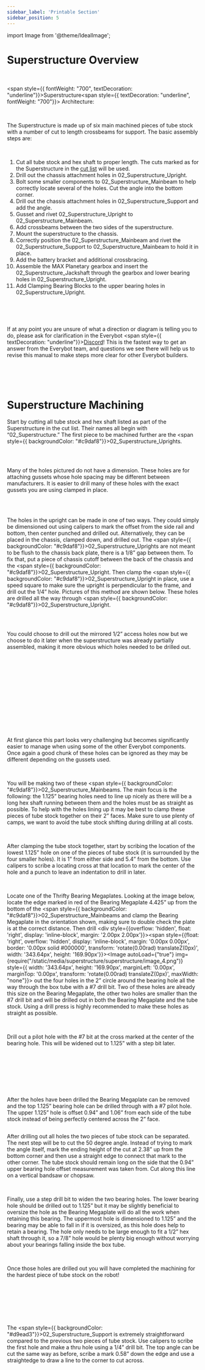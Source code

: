 ```yaml
---
sidebar_label: 'Printable Section'
sidebar_position: 5
---
```


import Image from '@theme/IdealImage';

# Superstructure Overview

<p><br /> </p>

<span style={{ fontWeight: "700", textDecoration: "underline"}}>Superstructure</span><span style={{ textDecoration: "underline", fontWeight: "700"}}>&nbsp;Architecture:</span>

<p><br /> </p>

The Superstructure is made up of six main machined pieces of tube stock with a number of cut to length crossbeams for support. The basic assembly steps are:

<p><br /> </p>

<ol><li>Cut all tube stock and hex shaft to proper length. The cuts marked as for the Superstructure in the <span style={{ textDecoration: "underline"}}><a class="c21" href="https://www.google.com/url?q=https://docs.google.com/spreadsheets/d/13_pTHQV9YwcAtf3_clEg5P17Wjkwd5Gorz2NcEoRKRs/edit?usp%3Dsharing&amp;sa=D&amp;source=editors&amp;ust=1690489001417738&amp;usg=AOvVaw1VsCSUHvPzhI-QYucO_7WD">cut list</a></span>&nbsp;will be used.</li><li>Drill out the chassis attachment holes in <span style={{ backgroundColor: "#c9daf8"}}>02_Superstructure_Upright</span>.</li><li>Bolt some smaller components to <span style={{ backgroundColor: "#c9daf8"}}>02_Superstructure_Mainbeam</span>&nbsp;to help correctly locate several of the holes. Cut the angle into the bottom corner.</li><li>Drill out the chassis attachment holes in <span style={{ backgroundColor: "#d9ead3"}}>02_Superstructure_Support</span>&nbsp;and add the angle.</li><li>Gusset and rivet <span style={{ backgroundColor: "#c9daf8"}}>02_Superstructure_Upright</span>&nbsp;to <span style={{ backgroundColor: "#c9daf8"}}>02_Superstructure_Mainbeam</span>.</li><li>Add crossbeams between the two sides of the superstructure.</li><li>Mount the superstructure to the chassis.</li><li>Correctly position the <span style={{ backgroundColor: "#c9daf8"}}>02_Superstructure_Mainbeam</span>&nbsp;and rivet the <span style={{ backgroundColor: "#d9ead3"}}>02_Superstructure_Support</span>&nbsp;to <span style={{ backgroundColor: "#c9daf8"}}>02_Superstructure_Mainbeam</span>&nbsp;to hold it in place.</li><li>Add the battery bracket and additional crossbracing.</li><li>Assemble the MAX Planetary gearbox and insert the <span style={{ backgroundColor: "#ea9999"}}>02_Superstructure_Jackshaft</span>&nbsp;through the gearbox and lower bearing holes in <span style={{ backgroundColor: "#c9daf8"}}>02_Superstructure_Upright</span>.</li><li>Add Clamping Bearing Blocks to the upper bearing holes in <span style={{ backgroundColor: "#c9daf8"}}>02_Superstructure_Upright</span>.</li></ol>

<p><br /> <br /> <br /> </p>

If at any point you are unsure of what a direction or diagram is telling you to do, please ask for clarification in the Everybot <span style={{ textDecoration: "underline"}}><a class="c21" href="https://www.google.com/url?q=https://discord.gg/XuWfwRJcfA&amp;sa=D&amp;source=editors&amp;ust=1690489001419305&amp;usg=AOvVaw0TGqFOAdanrGYHY1SYcv7Y">Discord</a></span>! This is the fastest way to get an answer from the Everybot team, and questions we see there will help us to revise this manual to make steps more clear for other Everybot builders.

<p><br /> <br /> <br /> </p>

<div style={{pageBreakAfter: 'always'}}></div>

<h1 style={{textAlign: 'center'}}>Superstructure Machining</h1>

Start by cutting all tube stock and hex shaft listed as part of the Superstructure in the cut list. Their names all begin with &ldquo;02_Superstructure.&rdquo; The first piece to be machined further are the&nbsp;<span style={{ backgroundColor: "#c9daf8"}}>02_Superstructure_Upright</span>s.

<p><br /> </p>

<div style={{overflow: 'hidden', float: 'left', display: 'inline-block', margin: '2.00px 2.00px'}}><span style={{float: 'left', overflow: 'hidden', display: 'inline-block', margin: '0.00px 0.00px', border: '0.00px solid #000000', transform: 'rotate(0.00rad) translateZ(0px)',  width: '270.20px', height: '363.10px'}}><Image autoLoad={"true"} img={require("/static/media/superstructure/superstructure/image_0.png")} style={{ width: '270.20px', height: '363.10px', marginLeft: '0.00px', marginTop: '0.00px', transform: 'rotate(0.00rad) translateZ(0px)', maxWidth: "none"}}></Image></span></div>

Many of the holes pictured do not have a dimension. These holes are for attaching gussets whose hole spacing may be different between manufacturers. It is easier to drill many of these holes with the exact gussets you are using clamped in place.

<p><br /> <br /> </p>

The holes in the upright can be made in one of two ways. They could simply be dimensioned out using calipers to mark the offset from the side rail and bottom, then center punched and drilled out. Alternatively, they can be placed in the chassis, clamped down, and drilled out. The <span style={{ backgroundColor: "#c9daf8"}}>02_Superstructure_Upright</span>s are not meant to be flush to the chassis back plate, there is a 1/8&rdquo; gap between them. To fix that, put a piece of chassis cutoff between the back of the chassis and the <span style={{ backgroundColor: "#c9daf8"}}>02_Superstructure_Upright</span>. Then clamp the <span style={{ backgroundColor: "#c9daf8"}}>02_Superstructure_Upright</span>&nbsp;in place, use a speed square to make sure the upright is perpendicular to the frame, and drill out the 1/4&rdquo; hole. Pictures of this method are shown below. These holes are drilled all the way through <span style={{ backgroundColor: "#c9daf8"}}>02_Superstructure_Upright</span>.

<p><br />  </p>

<div style={{overflow: 'hidden', float: 'left', display: 'inline-block', margin: '2.00px 2.00px'}}><span style={{float: 'left', overflow: 'hidden', display: 'inline-block', margin: '0.00px 0.00px', border: '0.00px solid #000000', transform: 'rotate(0.00rad) translateZ(0px)',  width: '161.00px', height: '197.60px'}}><Image autoLoad={"true"} img={require("/static/media/superstructure/superstructure/image_1.jpg")} style={{ width: '161.00px', height: '214.00px', marginLeft: '0.00px', marginTop: '0.00px', transform: 'rotate(0.00rad) translateZ(0px)', maxWidth: "none"}}></Image></span></div>



<div style={{overflow: 'hidden', float: 'left', display: 'inline-block', margin: '2.00px 2.00px'}}><span style={{float: 'left', overflow: 'hidden', display: 'inline-block', margin: '0.00px 0.00px', border: '0.00px solid #000000', transform: 'rotate(0.00rad) translateZ(0px)',  width: '162.00px', height: '197.60px'}}><Image autoLoad={"true"} img={require("/static/media/superstructure/superstructure/image_2.jpg")} style={{ width: '180.00px', height: '237.08px', marginLeft: '-18.00px', marginTop: '-15.08px', transform: 'rotate(0.00rad) translateZ(0px)', maxWidth: "none"}}></Image></span></div>

You could choose to drill out the mirrored 1/2&rdquo; access holes now but we choose to do it later when the superstructure was already partially assembled, making it more obvious which holes needed to be drilled out.

<p><br /> <br /> <br /> <br /> </p>

<p><br /> <br /> <br /> <br /> <br /> <br /> </p>

<div style={{pageBreakAfter: 'always'}}></div>

<div style={{overflow: 'hidden', float: 'left', display: 'inline-block', margin: '12.00px 2.00px'}}><span style={{float: 'left', overflow: 'hidden', display: 'inline-block', margin: '0.00px 0.00px', border: '0.00px solid #000000', transform: 'rotate(0.00rad) translateZ(0px)',  width: '381.39px', height: '474.10px'}}><Image autoLoad={"true"} img={require("/static/media/superstructure/superstructure/image_3.png")} style={{ width: '381.39px', height: '474.10px', marginLeft: '0.00px', marginTop: '0.00px', transform: 'rotate(0.00rad) translateZ(0px)', maxWidth: "none"}}></Image></span></div>

At first glance this part looks very challenging but becomes significantly easier to manage when using some of the other Everybot components. Once again a good chunk of these holes can be ignored as they may be different depending on the gussets used.

<p><br /> </p>

You will be making two of these <span style={{ backgroundColor: "#c9daf8"}}>02_Superstructure_Mainbeam</span>s. The main focus is the following: the 1.125&rdquo; bearing holes need to line up nicely as there will be a long hex shaft running between them and the holes must be as straight as possible. To help with the holes lining up it may be best to clamp these pieces of tube stock together on their 2&rdquo; faces. Make sure to use plenty of camps, we want to avoid the tube stock shifting during drilling at all costs.

<p><br /> </p>

After clamping the tube stock together, start by scribing the location of the lowest 1.125&rdquo; hole on one of the pieces of tube stock (it is surrounded by the four smaller holes). It is 1&rdquo; from either side and 5.4&rdquo; from the bottom. Use calipers to scribe a locating cross at that location to mark the center of the hole and a punch to leave an indentation to drill in later.

<p><br /> </p>

Locate one of the Thrifty Bearing Megaplates. Looking at the image below, locate the edge marked in red of the Bearing Megaplate 4.425&rdquo; up from the bottom of the <span style={{ backgroundColor: "#c9daf8"}}>02_Superstructure_Mainbeam</span>s and&nbsp;clamp the Bearing Megaplate in the orientation shown, making sure to double check the plate is at the correct distance. Then drill <div style={{overflow: 'hidden', float: 'right', display: 'inline-block', margin: '2.00px 2.00px'}}><span style={{float: 'right', overflow: 'hidden', display: 'inline-block', margin: '0.00px 0.00px', border: '0.00px solid #000000', transform: 'rotate(0.00rad) translateZ(0px)',  width: '343.64px', height: '169.90px'}}><Image autoLoad={"true"} img={require("/static/media/superstructure/superstructure/image_4.png")} style={{ width: '343.64px', height: '169.90px', marginLeft: '0.00px', marginTop: '0.00px', transform: 'rotate(0.00rad) translateZ(0px)', maxWidth: "none"}}></Image></span></div> out the four holes in the 2&rdquo; circle around the bearing hole all the way through the box tube with a #7 drill bit. Two of these holes are already this size on the Bearing Megaplate, the other two holes are smaller than the #7 drill bit and will be drilled out in both the Bearing Megaplate and the tube stock. Using a drill press is highly recommended to make these holes as straight as possible.

<p><br /> </p>

Drill out a pilot hole with the #7 bit at the cross marked at the center of the bearing hole. This will be widened out to 1.125&rdquo; with a step bit later.

<p><br /> <br /> <br /> <br /> <br /> <br /> </p>

<div style={{pageBreakAfter: 'always'}}></div>

After the holes have been drilled the Bearing Megaplate can be removed and the top 1.125&rdquo; bearing hole can be drilled through with a #7 pilot hole. The upper 1.125&rdquo; hole is offset 0.94&rdquo; and 1.06&rdquo; from each side of the tube stock instead of being perfectly centered across the 2&rdquo; face.

<div style={{overflow: 'hidden', float: 'right', display: 'inline-block', margin: '2.00px 2.00px'}}><span style={{float: 'right', overflow: 'hidden', display: 'inline-block', margin: '0.00px 0.00px', border: '0.00px solid #000000', transform: 'rotate(0.00rad) translateZ(0px)',  width: '203.50px', height: '312.79px'}}><Image autoLoad={"true"} img={require("/static/media/superstructure/superstructure/image_5.png")} style={{ width: '203.50px', height: '312.79px', marginLeft: '0.00px', marginTop: '0.00px', transform: 'rotate(0.00rad) translateZ(0px)', maxWidth: "none"}}></Image></span></div>

After drilling out all holes the two pieces of tube stock can be separated. The next step will be to cut the 50 degree angle. Instead of trying to mark the angle itself, mark the ending height of the cut at 2.38&rdquo; up from the bottom corner and then use a straight edge to connect that mark to the other corner. The tube stock should remain long on the side that the 0.94&rdquo; upper bearing hole offset measurement was taken from. Cut along this line on a vertical bandsaw or chopsaw.

<p><br /> </p>

Finally, use a step drill bit to widen the two bearing holes. The lower bearing hole should be drilled out to 1.125&rdquo; but it may be slightly beneficial to oversize the hole as the Bearing Megaplate will do all the work when retaining this bearing. The uppermost hole is dimensioned to 1.125&rdquo; and the bearing may be able to fall in if it is oversized, as this hole does help to retain a bearing. The hole only needs to be large enough to fit a 1/2&rdquo; hex shaft through it, so a 7/8&rdquo; hole would be plenty big enough without worrying about your bearings falling inside the box tube.

<p><br /> </p>

Once those holes are drilled out you will have completed the machining for the hardest piece of tube stock on the robot!

<p><br /> </p>
<p><br /> </p>
<p><br /> </p>

<div style={{pageBreakAfter: 'always'}}></div>

<div style={{overflow: 'hidden', float: 'left', display: 'inline-block', margin: '2.00px 2.00px'}}><span style={{float: 'left', overflow: 'hidden', display: 'inline-block', margin: '0.00px 0.00px', border: '0.00px solid #000000', transform: 'rotate(0.00rad) translateZ(0px)',  width: '323.00px', height: '775.00px'}}><Image autoLoad={"true"} img={require("/static/media/superstructure/superstructure/image_6.png")} style={{ width: '323.00px', height: '775.00px', marginLeft: '0.00px', marginTop: '0.00px', transform: 'rotate(0.00rad) translateZ(0px)', maxWidth: "none"}}></Image></span></div>

The <span style={{ backgroundColor: "#d9ead3"}}>02_Superstructure_Support</span>&nbsp;is extremely straightforward compared to the previous two pieces of tube stock. Use calipers to scribe the first hole and make a thru hole using a 1/4&rdquo; drill bit. The top angle can be cut the same way as before, scribe a mark 0.58&rdquo; down the edge and use a straightedge to draw a line to the corner to cut across.


<p><br /> <br /> <br /> <br /> <br /> <br /> </p>
<p><br /> <br /> <br /> <br /> <br /> <br /> </p>
<p><br /> <br /> <br /> <br /> <br /> <br /> </p>
<p><br /> <br /> <br /> <br /> <br /> <br /> </p>
<p><br /> <br /> <br /> <br /> <br /> <br /> </p>
<p><br /> <br /> <br /> <br /> <br /> <br /> </p>


<div style={{pageBreakAfter: 'always'}}></div>

<h1 style={{textAlign: 'center'}}>Superstructure Assembly</h1>

<span style={{ fontWeight: "700"}}>Tools required:</span>

<ul><li>5/32&rdquo; allen wrench</li><li>1/8&rdquo; allen wrench</li><li>Electric drill</li><li>#7 (or close equivalent like 13/64) drill bit</li><li>Rivet gun</li></ul>

<p><br /> </p>

<span style={{ fontWeight: "700"}}>Approximate Parts required:</span>

<ul><li>Qty(2) x <span style={{ backgroundColor: "#c9daf8"}}>02_Superstructure_Upright</span></li><li>Qty(2) x <span style={{ backgroundColor: "#c9daf8"}}>02_Superstructure_Main_Beam</span></li><li>Qty(2) x <span style={{ backgroundColor: "#d9ead3"}}>02_Superstructure_Support</span></li><li>Qty(1) x <span style={{ backgroundColor: "#d9ead3"}}>02_Superstructure_Top_Crossbeam</span></li><li>Qty(1) x <span style={{ backgroundColor: "#d9ead3"}}>02_Superstructure_Mid_Crossbeam</span></li><li>Qty(1) x <span style={{ backgroundColor: "#ea9999"}}>02_Superstructure_Jackshaft</span></li><li>Qty(4) x 150 Degree Gussets</li><li>Qty(4) x 120 Degree Gussets</li><li>Qty(6) x 90 Degree Gussets</li><li>Qty(2) x T Gussets</li><li>Qty(6) x 1/4-20 1/2&rdquo; bolts</li><li>Qty(6) x 1/4-20 locknuts</li><li>Qty(2) x Bearing Plates</li><li>Qty(2) x Bearing Blocks</li><li>Qty(6) x &frac12; Hex Bearings</li><li>Qty(2) x 24T Hex Sprockets</li><li>10-32 1-1/2&rdquo; bolts</li><li>10-32 &#8540;&rdquo; bolts</li><li>10-32 nylock nuts</li><li>#10 washers</li><li>3/16 rivets</li><li>Chassis Cutoff</li></ul>

<div style={{pageBreakAfter: 'always'}}></div>

<p><br /> </p>

<div style={{overflow: 'hidden', float: 'right', display: 'inline-block', margin: '2.00px 2.00px'}}><span style={{float: 'right', overflow: 'hidden', display: 'inline-block', margin: '0.00px 0.00px', border: '0.00px solid #000000', transform: 'rotate(0.00rad) translateZ(0px)',  width: '75.50px', height: '124.17px'}}><Image autoLoad={"true"} img={require("/static/media/superstructure/superstructure/image_7.png")} style={{ width: '75.50px', height: '124.17px', marginLeft: '0.00px', marginTop: '0.00px', transform: 'rotate(0.00rad) translateZ(0px)', maxWidth: "none"}}></Image></span></div><div style={{overflow: 'hidden', float: 'right', display: 'inline-block', margin: '2.00px 2.00px'}}><span style={{float: 'right', overflow: 'hidden', display: 'inline-block', margin: '0.00px 0.00px', border: '0.00px solid #000000', transform: 'rotate(0.00rad) translateZ(0px)',  width: '117.50px', height: '115.88px'}}><Image autoLoad={"true"} img={require("/static/media/superstructure/superstructure/image_8.png")} style={{ width: '117.50px', height: '115.88px', marginLeft: '0.00px', marginTop: '0.00px', transform: 'rotate(0.00rad) translateZ(0px)', maxWidth: "none"}}></Image></span></div>



To make assembly easier for you than it was for us, take one of the Side Plates from the REV 90 Degree Gearbox and two of the Thrifty Bearing Megaplates. Take four 10-32 1-1/2&rdquo; bolts and two 10-32 locknuts. Line a Bearing Megaplate up with the lower bearing hole of one of your <span style={{ backgroundColor: "#c9daf8"}}>02_Superstructure_Main_Beam</span>s and put two of the bolts through the larger holes in the Bearing Megaplate, through the box tube, and into the REV 90 degree gearbox in the orientation shown in the picture on the right. Then do the same for the other <div style={{overflow: 'hidden', float: 'right', display: 'inline-block', margin: '2.00px 2.00px'}}><span style={{float: 'right', overflow: 'hidden', display: 'inline-block', margin: '48.63px 38.79px', border: '0.00px solid #000000', transform: 'rotate(0.91rad) translateZ(0px)',  width: '224.90px', height: '208.10px'}}><Image autoLoad={"true"} img={require("/static/media/superstructure/superstructure/image_9.png")} style={{ width: '224.90px', height: '208.10px', marginLeft: '0.00px', marginTop: '0.00px', transform: 'rotate(0.00rad) translateZ(0px)', maxWidth: "none"}}></Image></span></div> <span style={{ backgroundColor: "#c9daf8"}}>02_Superstructure_Main_Beam</span>&nbsp;except the bolts will have locknuts on the ends instead of the Side Plate from the REV 90 Degree Gearbox. We want to attach these plates so we do not accidentally rivet gussets over the desired locations. 



<p><br /> <br /> </p>

Some of the pictures below will not show these components attached, but we found this method made assembly easier and prevented gussets from being attached in places that would foul up later assemblies.



<p><br /> <br /> <br /> <br /> <br /> <br /> <br /> </p>

Place &nbsp;<span style={{ backgroundColor: "#c9daf8"}}>02_Superstructure_Upright </span>and <span style={{ backgroundColor: "#c9daf8"}}>02_Superstructure_Main_Beam</span>&nbsp;together so that the angled edge of <span style={{ backgroundColor: "#c9daf8"}}>02_Superstructure_Main_Beam</span>&nbsp;lines up against the top of <span style={{ backgroundColor: "#c9daf8"}}>02_Superstructure_Upright</span>. The angled edge of <span style={{ backgroundColor: "#c9daf8"}}>02_Superstructure_Main_Beam</span>&nbsp;should be up against and be covered by the one inch wide face of <span style={{ backgroundColor: "#c9daf8"}}>02_Superstructure_Upright</span>, while both ends of <span style={{ backgroundColor: "#c9daf8"}}>02_Superstructure_Upright</span>&nbsp;should be uncovered.&nbsp;The two holes at the bottom of <span style={{ backgroundColor: "#c9daf8"}}>02_Superstructure_Upright</span>&nbsp;should be further away from <span style={{ backgroundColor: "#c9daf8"}}>02_Superstructure_Main_Beam</span>&nbsp;and closer to the back of the structure. These two assemblies will become the sides of the main superstructure of the Everybot.

<div style={{ textAlign: 'center'}}><div style={{overflow: 'hidden', display: 'inline-block', margin: '2.00px 2.00px'}}><span style={{overflow: 'hidden', display: 'inline-block', margin: '-62.20px 62.20px', border: '0.00px solid #000000', transform: 'rotate(1.57rad) translateZ(0px)',  width: '183.60px', height: '308.00px'}}><Image autoLoad={"true"} img={require("/static/media/superstructure/superstructure/image_10.jpg")} style={{ width: '718.58px', height: '341.00px', marginLeft: '-222.16px', marginTop: '-33.00px', transform: 'rotate(0.00rad) translateZ(0px)', maxWidth: "none"}}></Image></span></div></div>

<div style={{pageBreakAfter: 'always'}}></div>

Clamp a 120 Degree Gusset into place at the top of the join between <span style={{ backgroundColor: "#c9daf8"}}>02_Superstructure_Upright </span>and <span style={{ backgroundColor: "#c9daf8"}}>02_Superstructure_Main_Beam</span>&nbsp;and&nbsp;rivet the assembly together by drilling through the gusset holes with a #7 bit and riveting the gussets to each piece of box tube with 3/16 rivets. For now, you may want to only rivet every other hole in each gusset until you know the geometry of your superstructure works out just in case you need to drill them out to change or fix a piece. The attached Bearing Megaplate and 90 Degree Gearbox Side Plate will prevent you from positioning whichever gussets you are using over where they will need to be mounted permanently later. Note, if the gusset sticks out off the end you may want to mark and cut it to be flush with the end of the 2x1. 

<div style={{ textAlign: 'center'}}><div style={{overflow: 'hidden', display: 'inline-block', margin: '2.00px 2.00px'}}><span style={{overflow: 'hidden', display: 'inline-block', margin: '0.00px 0.00px', border: '0.00px solid #000000', transform: 'rotate(0.00rad) translateZ(0px)',  width: '686.00px', height: '237.27px'}}><Image autoLoad={"true"} img={require("/static/media/superstructure/superstructure/image_11.png")} style={{ width: '686.00px', height: '301.89px', marginLeft: '0.00px', marginTop: '-17.32px', transform: 'rotate(0.00rad) translateZ(0px)', maxWidth: "none"}}></Image></span></div></div>

<p><br /> </p>

Add an additional 150 Degree Gusset to the inside corner of the join between <span style={{ backgroundColor: "#c9daf8"}}>02_Superstructure_Upright </span>and <span style={{ backgroundColor: "#c9daf8"}}>02_Superstructure_Main_Beam</span>&nbsp;and similarly rivet it into place. This assembly (and future gusseted assemblies) may look slightly different depending on which brand of gussets you are using.

<div style={{ textAlign: 'center'}}><div style={{overflow: 'hidden', display: 'inline-block', margin: '2.00px 2.00px'}}><span style={{overflow: 'hidden', display: 'inline-block', margin: '0.00px 0.00px', border: '0.00px solid #000000', transform: 'rotate(0.00rad) translateZ(0px)',  width: '193.27px', height: '254.10px'}}><Image autoLoad={"true"} img={require("/static/media/superstructure/superstructure/image_12.jpg")} style={{ width: '193.27px', height: '254.10px', marginLeft: '0.00px', marginTop: '0.00px', transform: 'rotate(0.00rad) translateZ(0px)', maxWidth: "none"}}></Image></span></div><div style={{overflow: 'hidden', display: 'inline-block', margin: '2.00px 2.00px'}}><span style={{overflow: 'hidden', display: 'inline-block', margin: '0.00px 0.00px', border: '0.00px solid #000000', transform: 'rotate(0.00rad) translateZ(0px)',  width: '198.18px', height: '254.10px'}}><Image autoLoad={"true"} img={require("/static/media/superstructure/superstructure/image_13.jpg")} style={{ width: '844.31px', height: '384.10px', marginLeft: '-368.21px', marginTop: '-120.15px', transform: 'rotate(0.00rad) translateZ(0px)', maxWidth: "none"}}></Image></span></div></div>

Flip the assembly over and rivet another 150 Degree Gusset and 120 Degree Gusset to the other side in the same orientations. Repeat this assembly with the other <span style={{ backgroundColor: "#c9daf8"}}>02_Superstructure_Upright</span>&nbsp;and <span style={{ backgroundColor: "#c9daf8"}}>02_Superstructure_Main_Beam</span>.

<p><br /> <br /></p>

<div style={{pageBreakAfter: 'always'}}></div>

To connect the two sides of the arm superstructure, clamp two 90 Degree Gussets at the top of <span style={{ backgroundColor: "#c9daf8"}}>02_Superstructure_Main_Beam</span>&nbsp;so that they face inwards and line up with the top face of <span style={{ backgroundColor: "#c9daf8"}}>02_Superstructure_Main_Beam</span>. Clamp the long side of two T Gussets onto <span style={{ backgroundColor: "#c9daf8"}}>02_Superstructure_Main_Beam</span>&nbsp;so the protruding tab faces inwards. The center of the protrusion should be located 4.5 inches from where <span style={{ backgroundColor: "#c9daf8"}}>02_Superstructure_Main_Beam</span>&nbsp;meets <span style={{ backgroundColor: "#c9daf8"}}>02_Superstructure_Upright</span>.&nbsp;Make sure it does not encroach on where the 90 Degree Gearbox will be based on where the Side Plate is currently mounted.

<div style={{ textAlign: 'center'}}><div style={{overflow: 'hidden', display: 'inline-block', margin: '2.00px 2.00px'}}><span style={{overflow: 'hidden', display: 'inline-block', margin: '0.00px 0.00px', border: '0.00px solid #000000', transform: 'rotate(3.14rad) translateZ(0px)',  width: '379.20px', height: '212.90px'}}><Image autoLoad={"true"} img={require("/static/media/superstructure/superstructure/image_14.jpg")} style={{ width: '537.44px', height: '244.19px', marginLeft: '-0.00px', marginTop: '0.00px', transform: 'rotate(0.00rad) translateZ(0px)', maxWidth: "none"}}></Image></span></div><div style={{overflow: 'hidden', display: 'inline-block', margin: '2.00px 2.00px'}}><span style={{overflow: 'hidden', display: 'inline-block', margin: '0.00px 0.00px', border: '0.00px solid #000000', transform: 'rotate(0.00rad) translateZ(0px)',  width: '286.60px', height: '211.90px'}}><Image autoLoad={"true"} img={require("/static/media/superstructure/superstructure/image_15.jpg")} style={{ width: '465.80px', height: '211.90px', marginLeft: '-93.81px', marginTop: '0.00px', transform: 'rotate(0.00rad) translateZ(0px)', maxWidth: "none"}}></Image></span></div></div>

<p><br /> </p>

The <span style={{ backgroundColor: "#d9ead3"}}>02_Superstructure_Top_Crossbeam</span>&nbsp;should be clamped between the two side assemblies and onto the two 90 Degree Gussets and drilled and riveted into place using a number 7 drill bit and 3/16 rivets. <span style={{ backgroundColor: "#d9ead3"}}>02_Superstructure_Mid_Crossbeam</span>&nbsp;is similarly clamped and riveted between the <span style={{ backgroundColor: "#c9daf8"}}>02_Superstructure_Main_Beam</span>s to the two T Gussets. If you drill out a few holes at first and place rivets into them, they will hold the work pieces in place so you can drill the rest of the holes.&nbsp;

<div style={{ textAlign: 'center'}}><div style={{overflow: 'hidden', display: 'inline-block', margin: '2.00px 2.00px'}}><span style={{overflow: 'hidden', display: 'inline-block', margin: '0.00px 0.00px', border: '0.00px solid #000000', transform: 'rotate(0.00rad) translateZ(0px)',  width: '460.00px', height: '204.75px'}}><Image autoLoad={"true"} img={require("/static/media/superstructure/superstructure/image_16.jpg")} style={{ width: '624.32px', height: '284.61px', marginLeft: '-59.83px', marginTop: '-58.66px', transform: 'rotate(0.00rad) translateZ(0px)', maxWidth: "none"}}></Image></span></div></div>

<p><br /> </p>

Now that the arm superstructure has an inside and an outside, drill out the four inner holes at the bottom of each <span style={{ backgroundColor: "#c9daf8"}}>02_Superstructure_Upright</span>&nbsp;to 1/2&rdquo; for clearance to insert bolts. The REV 90 Degree Gearbox Side Plate and the Thrifty Bearing Megaplate can be removed and used to assemble the gearbox shortly. The opposite Bearing Megaplate can be left on if desired.

<p><br /> </p>

<div style={{pageBreakAfter: 'always'}}></div>

Take the two <span style={{ backgroundColor: "#d9ead3"}}>02_Superstructure_Support</span>&nbsp;and drill out similar mirrored clearance holes for bolts. Make sure the two <span style={{ backgroundColor: "#d9ead3"}}>02_Superstructure_Support</span>&nbsp;end up as correct mirrors of each other so that you end up with a left and right <span style={{ backgroundColor: "#d9ead3"}}>02_Superstructure_Support</span>. If you place the two <span style={{ backgroundColor: "#d9ead3"}}>02_Superstructure_Support</span>s down on a table next to each other with the angles forming a &ldquo;V&rdquo; as pictured, drilling out just the hole facing up on each <span style={{ backgroundColor: "#d9ead3"}}>02_Superstructure_Support</span>&nbsp;should give you a correctly mirrored pair.

<div style={{overflow: 'hidden', display: 'inline-block', margin: '2.00px 2.00px'}}><span style={{overflow: 'hidden', display: 'inline-block', margin: '0.00px 0.00px', border: '0.00px solid #000000', transform: 'rotate(0.00rad) translateZ(0px)',  width: '720.00px', height: '94.67px'}}><Image autoLoad={"true"} img={require("/static/media/superstructure/superstructure/image_17.png")} style={{ width: '720.00px', height: '94.67px', marginLeft: '0.00px', marginTop: '0.00px', transform: 'rotate(0.00rad) translateZ(0px)', maxWidth: "none"}}></Image></span></div>

<p><br /> </p>

Slide <span style={{ backgroundColor: "#c9daf8"}}>02_Superstructure_Upright</span>s into their position at the back of the chassis. The two inch face of each upright should be against the Chassis Outside Plate and the one inch face should be just forward of the upper flange of the Chassis End Plate by 1/8 of an inch. The bottom of the <span style={{ backgroundColor: "#c9daf8"}}>02_Superstructure_Upright</span>s should partially rest over the wider, lower flange of the Chassis End Plate.

<div style={{ textAlign: 'center'}}><div style={{overflow: 'hidden', display: 'inline-block', margin: '2.00px 2.00px'}}><span style={{overflow: 'hidden', display: 'inline-block', margin: '0.00px 0.00px', border: '0.00px solid #000000', transform: 'rotate(0.00rad) translateZ(0px)',  width: '329.50px', height: '212.49px'}}><Image autoLoad={"true"} img={require("/static/media/superstructure/superstructure/image_18.jpg")} style={{ width: '465.99px', height: '212.49px', marginLeft: '-110.18px', marginTop: '0.00px', transform: 'rotate(0.00rad) translateZ(0px)', maxWidth: "none"}}></Image></span></div><div style={{overflow: 'hidden', display: 'inline-block', margin: '2.00px 2.00px'}}><span style={{overflow: 'hidden', display: 'inline-block', margin: '0.00px 0.00px', border: '0.00px solid #000000', transform: 'rotate(0.00rad) translateZ(0px)',  width: '329.50px', height: '210.78px'}}><Image autoLoad={"true"} img={require("/static/media/superstructure/superstructure/image_19.jpg")} style={{ width: '464.72px', height: '210.78px', marginLeft: '-45.50px', marginTop: '0.00px', transform: 'rotate(0.00rad) translateZ(0px)', maxWidth: "none"}}></Image></span></div></div>

<p><br /> </p>

The two holes in each <span style={{ backgroundColor: "#c9daf8"}}>02_Superstructure_Upright</span>&nbsp;should line up with the two holes in the Chassis Outside Plate shown.

<div style={{overflow: 'hidden', display: 'inline-block', margin: '2.00px 2.00px'}}><span style={{overflow: 'hidden', display: 'inline-block', margin: '0.00px 0.00px', border: '0.00px solid #000000', transform: 'rotate(0.00rad) translateZ(0px)',  width: '720.00px', height: '92.00px'}}><Image autoLoad={"true"} img={require("/static/media/superstructure/superstructure/image_20.png")} style={{ width: '720.00px', height: '114.50px', marginLeft: '0.00px', marginTop: '-22.50px', transform: 'rotate(0.00rad) translateZ(0px)', maxWidth: "none"}}></Image></span></div>

<p><br /> </p>

<div style={{pageBreakAfter: 'always'}}></div>

<p><br /> </p>

Using two 1/4-20 1/2&rdquo; bolts on each side, loosely bolt the <span style={{ backgroundColor: "#c9daf8"}}>02_Superstructure_Upright</span>s to the Chassis Outside Plate. Place a bolt on the end of a 3/8&rdquo; allen wrench or T-handle and put it through the 1/2&rdquo; clearance hole on the inside of <span style={{ backgroundColor: "#c9daf8"}}>02_Superstructure_Upright</span>&nbsp;and then through the holes in both the <span style={{ backgroundColor: "#c9daf8"}}>02_Superstructure_Upright</span>&nbsp;and the matching hole already in the Chassis Outside Plate. Affix it with a 1/4-20 locknut and repeat for the other holes in each <span style={{ backgroundColor: "#c9daf8"}}>02_Superstructure_Upright</span>. The matching holes in each Chassis Inside Plate can be useful for putting an allen wrench through when tightening these bolts.

<div style={{ textAlign: 'center'}}><div style={{overflow: 'hidden', display: 'inline-block', margin: '2.00px 2.00px'}}><span style={{overflow: 'hidden', display: 'inline-block', margin: '0.00px 0.00px', border: '0.00px solid #000000', transform: 'rotate(0.00rad) translateZ(0px)',  width: '286.12px', height: '229.90px'}}><Image autoLoad={"true"} img={require("/static/media/superstructure/superstructure/image_21.jpg")} style={{ width: '575.44px', height: '262.19px', marginLeft: '-127.87px', marginTop: '0.00px', transform: 'rotate(0.00rad) translateZ(0px)', maxWidth: "none"}}></Image></span></div><div style={{overflow: 'hidden', display: 'inline-block', margin: '2.00px 2.00px'}}><span style={{overflow: 'hidden', display: 'inline-block', margin: '0.00px 0.00px', border: '0.00px solid #000000', transform: 'rotate(0.00rad) translateZ(0px)',  width: '237.00px', height: '230.00px'}}><Image autoLoad={"true"} img={require("/static/media/superstructure/superstructure/image_22.jpg")} style={{ width: '503.65px', height: '230.00px', marginLeft: '-69.25px', marginTop: '0.00px', transform: 'rotate(0.00rad) translateZ(0px)', maxWidth: "none"}}></Image></span></div></div>

<p><br /> </p>

Similarly, hold one of the <span style={{ backgroundColor: "#d9ead3"}}>02_Superstructure_Support</span>&nbsp;so that its angled edge meets up with <span style={{ backgroundColor: "#c9daf8"}}>02_Superstructure_Main_Beam</span>. Loosely bolt it to the Chassis Outside Plate using a 1/4-20 1/2&rdquo; bolt and nut in the same way as the <span style={{ backgroundColor: "#c9daf8"}}>02_Superstructure_Upright</span>&nbsp;above, making sure that the <span style={{ backgroundColor: "#d9ead3"}}>02_Superstructure_Support</span>&nbsp;can still rotate.

<div style={{overflow: 'hidden', display: 'inline-block', margin: '2.00px 2.00px'}}><span style={{overflow: 'hidden', display: 'inline-block', margin: '0.00px 0.00px', border: '0.00px solid #000000', transform: 'rotate(0.00rad) translateZ(0px)',  width: '720.00px', height: '90.40px'}}><Image autoLoad={"true"} img={require("/static/media/superstructure/superstructure/image_23.png")} style={{ width: '720.00px', height: '115.00px', marginLeft: '0.00px', marginTop: '-24.60px', transform: 'rotate(0.00rad) translateZ(0px)', maxWidth: "none"}}></Image></span></div>

<div style={{ textAlign: 'center'}}><div style={{overflow: 'hidden', display: 'inline-block', margin: '2.00px 2.00px'}}><span style={{overflow: 'hidden', display: 'inline-block', margin: '0.00px 0.00px', border: '0.00px solid #000000', transform: 'rotate(0.00rad) translateZ(0px)',  width: '352.00px', height: '236.90px'}}><Image autoLoad={"true"} img={require("/static/media/superstructure/superstructure/image_24.jpg")} style={{ width: '546.75px', height: '249.53px', marginLeft: '-128.34px', marginTop: '-12.63px', transform: 'rotate(0.00rad) translateZ(0px)', maxWidth: "none"}}></Image></span></div></div>

<p><br /> </p>

<div style={{pageBreakAfter: 'always'}}></div>

<p><br /> </p>

<div style={{overflow: 'hidden', float: 'right', display: 'inline-block', margin: '2.00px 2.00px'}}><span style={{float: 'right', overflow: 'hidden', display: 'inline-block', margin: '0.00px 0.00px', border: '0.00px solid #000000', transform: 'rotate(0.00rad) translateZ(0px)',  width: '284.50px', height: '420.40px'}}><Image autoLoad={"true"} img={require("/static/media/superstructure/superstructure/image_25.png")} style={{ width: '291.08px', height: '420.40px', marginLeft: '-6.58px', marginTop: '0.00px', transform: 'rotate(0.00rad) translateZ(0px)', maxWidth: "none"}}></Image></span></div>

Push the front of the chassis against a wall or other vertical surface and make sure that the lowest corner of the<span style={{ backgroundColor: "#ffff00"}}>&nbsp;</span><span style={{ backgroundColor: "#c9daf8"}}>02_Superstructure_Top_Crossbeam</span>&nbsp;is 2.5&nbsp;inches away from the wall. Rotate the <span style={{ backgroundColor: "#d9ead3"}}>02_Superstructure_Support</span>&nbsp;around so that their angled tops meet up with <span style={{ backgroundColor: "#c9daf8"}}>02_Superstructure_Main_Beam</span>. Clamp two 120 Degree Gussets to each <span style={{ backgroundColor: "#d9ead3"}}>02_Superstructure_Support</span>&nbsp;and <span style={{ backgroundColor: "#c9daf8"}}>02_Superstructure_Main_Beam</span>&nbsp;so that when riveted the arm superstructure will be held in the correct place.



<div style={{overflow: 'hidden', float: 'left', display: 'inline-block', margin: '2.00px 2.00px'}}><span style={{float: 'left', overflow: 'hidden', display: 'inline-block', margin: '0.00px 0.00px', border: '0.00px solid #000000', transform: 'rotate(0.00rad) translateZ(0px)',  width: '178.78px', height: '238.10px'}}><Image autoLoad={"true"} img={require("/static/media/superstructure/superstructure/image_26.jpg")} style={{ width: '178.78px', height: '238.10px', marginLeft: '0.00px', marginTop: '0.00px', transform: 'rotate(0.00rad) translateZ(0px)', maxWidth: "none"}}></Image></span></div>



<p><br /> <br /> <br /> </p>

Drill out and rivet the gussets into place and tighten the six 1/4-20 bolts in the <span style={{ backgroundColor: "#c9daf8"}}>02_Superstructure_Upright</span>s and <span style={{ backgroundColor: "#d9ead3"}}>02_Superstructure_Support</span>.

<p><br /> <br /> <br /> <br /> <br /> <br /> </p>

<div style={{pageBreakAfter: 'always'}}></div>

<p><br /> <br /> </p>



<div style={{overflow: 'hidden', float: 'left', display: 'inline-block', margin: '2.00px 2.00px'}}><span style={{float: 'left', overflow: 'hidden', display: 'inline-block', margin: '0.00px 0.00px', border: '0.00px solid #000000', transform: 'rotate(0.00rad) translateZ(0px)',  width: '278.00px', height: '688.00px'}}><Image autoLoad={"true"} img={require("/static/media/superstructure/superstructure/image_27.png")} style={{ width: '278.00px', height: '688.00px', marginLeft: '0.00px', marginTop: '0.00px', transform: 'rotate(0.00rad) translateZ(0px)', maxWidth: "none"}}></Image></span></div>



Measure up from the bottom end of <span style={{ backgroundColor: "#d9ead3"}}>02_Superstructure_Support</span>&nbsp;and&nbsp;mount the bottom of <span style={{ backgroundColor: "#c9daf8"}}>03_Arm_Cross</span>&nbsp;9.5&rdquo; up. There will be two 90 degree gussets used on both the front and back of each side of this assembly for a total of eight 90 degree gussets. Clamp them on in pairs and then drill them out and rivet them using 3/16 rivets.

<p><br /> </p>

<div style={{ textAlign: 'center'}}><div style={{overflow: 'hidden', float: 'right', display: 'inline-block', margin: '2.00px 2.00px'}}><span style={{float: 'right', overflow: 'hidden', display: 'inline-block', margin: '0.00px 0.00px', border: '0.00px solid #000000', transform: 'rotate(0.00rad) translateZ(0px)',  width: '360.50px', height: '173.97px'}}><Image autoLoad={"true"} img={require("/static/media/superstructure/superstructure/image_28.jpg")} style={{ width: '419.32px', height: '190.59px', marginLeft: '-35.53px', marginTop: '-16.62px', transform: 'rotate(0.00rad) translateZ(0px)', maxWidth: "none"}}></Image></span></div></div>

<p><br /> <br /> <br /> <br /> <br /> <br /> <br /> <br /> <br /> <br /> <br /> <br /> <br /> <br /> <br /> <br /> <br /> <br /> <br /> <br /> <br /> <br /> <br /> <br /> <br /> <br /><br /> <br /> <br /> <br /> <br /> </p>

<div style={{pageBreakAfter: 'always'}}></div>

The battery bracket is installed in the rear of the robot and slightly off center. Looking at the rear Chassis End Plate from the behind the robot, the top plate of the Andymark battery bracket is installed with four empty holes in the flange of the Chassis End Plate to the left of the left tab of the battery bracket top plate and five open holes to the right of the right tab of the battery bracket top plate. Install the top plate using the included 10-32 hardware.

<div style={{ textAlign: 'center'}}><div style={{overflow: 'hidden', display: 'inline-block', margin: '2.00px 2.00px'}}><span style={{overflow: 'hidden', display: 'inline-block', margin: '0.00px 0.00px', border: '0.00px solid #000000', transform: 'rotate(0.00rad) translateZ(0px)',  width: '454.50px', height: '232.27px'}}><Image autoLoad={"true"} img={require("/static/media/superstructure/superstructure/image_29.jpg")} style={{ width: '1032.30px', height: '1376.52px', marginLeft: '-262.38px', marginTop: '-1037.32px', transform: 'rotate(0.00rad) translateZ(0px)', maxWidth: "none"}}></Image></span></div></div>

Because the Chassis End Plate is installed upside down from how it is intended to be used, the bottom plate of the battery bracket is installed backwards, with the two holes intended for mounting to the support churros instead mounting to the lower flange of the chassis. The four holes in the other end of the bracket can be screwed into the rear electronics board later for extra stability. Make sure to bolt on the included battery strap.

<p><br /> </p>

<div style={{pageBreakAfter: 'always'}}></div>

<p><br /> </p>

<h1>MAX Planetary gearbox assembly</h1>

<p><br /> </p>

Tools required:

<ul><li>5/32&rdquo; allen wrench</li><li>1/8&rdquo; allen wrench</li></ul>

<p><br /> </p>

Parts required:

<ul><li>Qty(1) x MAX Planetary Base Kit</li></ul>

<ul><li>Some components will remain unused</li></ul>

<ul><li>Qty(1) x MAX Planetary 90 Degree Gearbox</li><li>Qty(2) x MAX Planetary 5:1 Stage</li><li>Qty(1) x MAX Planetary 3:1 Stage</li><li>Qty(1) x NEO Motor</li></ul>

<p><br /> </p>

<div style={{overflow: 'hidden', display: 'inline-block', margin: '2.00px 2.00px'}}><span style={{overflow: 'hidden', display: 'inline-block', margin: '0.00px 0.00px', border: '0.00px solid #000000', transform: 'rotate(0.00rad) translateZ(0px)',  width: '388.45px', height: '254.10px'}}><Image autoLoad={"true"} img={require("/static/media/superstructure/superstructure/image_30.jpg")} style={{ width: '558.81px', height: '254.10px', marginLeft: '-50.06px', marginTop: '0.00px', transform: 'rotate(0.00rad) translateZ(0px)', maxWidth: "none"}}></Image></span></div><div style={{overflow: 'hidden', float: 'right', display: 'inline-block', margin: '2.00px 2.00px'}}><span style={{float: 'right', overflow: 'hidden', display: 'inline-block', margin: '0.00px 0.00px', border: '0.00px solid #000000', transform: 'rotate(0.00rad) translateZ(0px)',  width: '248.00px', height: '270.60px'}}><Image autoLoad={"true"} img={require("/static/media/superstructure/superstructure/image_31.jpg")} style={{ width: '720.00px', height: '327.57px', marginLeft: '-224.00px', marginTop: '-22.57px', transform: 'rotate(0.00rad) translateZ(0px)', maxWidth: "none"}}></Image></span></div>

<div style={{overflow: 'hidden', display: 'inline-block', margin: '2.00px 2.00px'}}><span style={{overflow: 'hidden', display: 'inline-block', margin: '0.00px 0.00px', border: '0.00px solid #000000', transform: 'rotate(0.00rad) translateZ(0px)',  width: '388.50px', height: '216.49px'}}><Image autoLoad={"true"} img={require("/static/media/superstructure/superstructure/image_32.jpg")} style={{ width: '477.75px', height: '216.49px', marginLeft: '-48.44px', marginTop: '0.00px', transform: 'rotate(0.00rad) translateZ(0px)', maxWidth: "none"}}></Image></span></div>

<div style={{pageBreakAfter: 'always'}}></div>

<p><br /> </p>

Begin by assembling the MAX Planetary 90 Degree Gearbox. Place the two Side Plates down so that the recessed counterbores around some of the mounting holes are on the bottom. Insert two of the flanged bearings so the flanges are on the flat side of the Side Plates.

<div style={{ textAlign: 'center'}}><div style={{overflow: 'hidden', display: 'inline-block', margin: '2.00px 2.00px'}}><span style={{overflow: 'hidden', display: 'inline-block', margin: '0.00px 0.00px', border: '0.00px solid #000000', transform: 'rotate(0.00rad) translateZ(0px)',  width: '460.02px', height: '270.90px'}}><Image autoLoad={"true"} img={require("/static/media/superstructure/superstructure/image_33.png")} style={{ width: '460.02px', height: '287.88px', marginLeft: '0.00px', marginTop: '-16.98px', transform: 'rotate(0.00rad) translateZ(0px)', maxWidth: "none"}}></Image></span></div></div>

<p><br /> </p>

Install the two Standoffs into the two holes closest to the angled corners in the flat side of one of the Side Plates with two 10-32 3/8&rdquo; button head screws. Insert the Output Shaft into the bearing in the SIde Plate with Standoffs installed. The end of the Output Shaft with the short hexagonal section should be facing upwards and away from the Side Plate.

<div style={{ textAlign: 'center'}}><div style={{overflow: 'hidden', display: 'inline-block', margin: '2.00px 2.00px'}}><span style={{overflow: 'hidden', display: 'inline-block', margin: '0.00px 0.00px', border: '0.00px solid #000000', transform: 'rotate(0.00rad) translateZ(0px)',  width: '268.00px', height: '288.40px'}}><Image autoLoad={"true"} img={require("/static/media/superstructure/superstructure/image_34.jpg")} style={{ width: '720.00px', height: '328.43px', marginLeft: '-170.00px', marginTop: '-20.60px', transform: 'rotate(0.00rad) translateZ(0px)', maxWidth: "none"}}></Image></span></div><div style={{overflow: 'hidden', display: 'inline-block', margin: '2.00px 2.00px'}}><span style={{overflow: 'hidden', display: 'inline-block', margin: '0.00px 0.00px', border: '0.00px solid #000000', transform: 'rotate(0.00rad) translateZ(0px)',  width: '406.50px', height: '287.22px'}}><Image autoLoad={"true"} img={require("/static/media/superstructure/superstructure/image_35.jpg")} style={{ width: '406.50px', height: '287.22px', marginLeft: '0.00px', marginTop: '0.00px', transform: 'rotate(0.00rad) translateZ(0px)', maxWidth: "none"}}></Image></span></div></div>

<p><br /> </p>

<div style={{pageBreakAfter: 'always'}}></div>

<p><br /> </p>

Take the Bottom Plate with raised corners facing up and insert one of the flanged bearings down into it. Press the Input Gear into the bearing so the slanted teeth are facing up.

<div style={{ textAlign: 'center'}}><div style={{overflow: 'hidden', display: 'inline-block', margin: '2.00px 2.00px'}}><span style={{overflow: 'hidden', display: 'inline-block', margin: '0.00px 0.00px', border: '0.00px solid #000000', transform: 'rotate(0.00rad) translateZ(0px)',  width: '304.50px', height: '238.18px'}}><Image autoLoad={"true"} img={require("/static/media/superstructure/superstructure/image_36.jpg")} style={{ width: '304.50px', height: '238.18px', marginLeft: '0.00px', marginTop: '0.00px', transform: 'rotate(0.00rad) translateZ(0px)', maxWidth: "none"}}></Image></span></div><div style={{overflow: 'hidden', display: 'inline-block', margin: '2.00px 2.00px'}}><span style={{overflow: 'hidden', display: 'inline-block', margin: '0.00px 0.00px', border: '0.00px solid #000000', transform: 'rotate(0.00rad) translateZ(0px)',  width: '329.25px', height: '237.90px'}}><Image autoLoad={"true"} img={require("/static/media/superstructure/superstructure/image_37.jpg")} style={{ width: '716.18px', height: '325.05px', marginLeft: '-157.16px', marginTop: '-41.17px', transform: 'rotate(0.00rad) translateZ(0px)', maxWidth: "none"}}></Image></span></div></div>

<p><br /> </p>

Set down the Middle Plate so that the recessed counterbore for the bearing is facing up and insert the small bearing into the Middle Plate.

<div style={{ textAlign: 'center'}}><div style={{overflow: 'hidden', display: 'inline-block', margin: '2.00px 2.00px'}}><span style={{overflow: 'hidden', display: 'inline-block', margin: '0.00px 0.00px', border: '0.00px solid #000000', transform: 'rotate(0.00rad) translateZ(0px)',  width: '286.50px', height: '182.96px'}}><Image autoLoad={"true"} img={require("/static/media/superstructure/superstructure/image_38.jpg")} style={{ width: '581.07px', height: '263.13px', marginLeft: '-85.55px', marginTop: '-31.72px', transform: 'rotate(0.00rad) translateZ(0px)', maxWidth: "none"}}></Image></span></div><div style={{overflow: 'hidden', display: 'inline-block', margin: '2.00px 2.00px'}}><span style={{overflow: 'hidden', display: 'inline-block', margin: '0.00px 0.00px', border: '0.00px solid #000000', transform: 'rotate(0.00rad) translateZ(0px)',  width: '250.50px', height: '183.17px'}}><Image autoLoad={"true"} img={require("/static/media/superstructure/superstructure/image_39.jpg")} style={{ width: '568.96px', height: '257.93px', marginLeft: '-109.84px', marginTop: '-39.79px', transform: 'rotate(0.00rad) translateZ(0px)', maxWidth: "none"}}></Image></span></div></div>

<p><br /> </p>

Pick up the Middle Plate with bearing and flip it over, interesting it down on top of the Input gear. The Middle Plate will float above the Bottom Plate.

<div style={{ textAlign: 'center'}}><div style={{overflow: 'hidden', display: 'inline-block', margin: '2.00px 2.00px'}}><span style={{overflow: 'hidden', display: 'inline-block', margin: '0.00px 0.00px', border: '0.00px solid #000000', transform: 'rotate(0.00rad) translateZ(0px)',  width: '261.50px', height: '195.43px'}}><Image autoLoad={"true"} img={require("/static/media/superstructure/superstructure/image_40.jpg")} style={{ width: '670.04px', height: '305.14px', marginLeft: '-174.02px', marginTop: '-40.50px', transform: 'rotate(0.00rad) translateZ(0px)', maxWidth: "none"}}></Image></span></div></div>

<div style={{pageBreakAfter: 'always'}}></div>

<p><br /> </p>

Turn the assembly on its side and set it into the Side Plate so that the Middle Plate slots into the notches in the Side Plate and the edge of the Bottom Plate sits flush with the Side Plate.

<div style={{ textAlign: 'center'}}><div style={{overflow: 'hidden', display: 'inline-block', margin: '2.00px 2.00px'}}><span style={{overflow: 'hidden', display: 'inline-block', margin: '0.00px 0.00px', border: '0.00px solid #000000', transform: 'rotate(0.00rad) translateZ(0px)',  width: '288.00px', height: '279.60px'}}><Image autoLoad={"true"} img={require("/static/media/superstructure/superstructure/image_41.jpg")} style={{ width: '720.00px', height: '327.57px', marginLeft: '-177.00px', marginTop: '-22.57px', transform: 'rotate(0.00rad) translateZ(0px)', maxWidth: "none"}}></Image></span></div><div style={{overflow: 'hidden', display: 'inline-block', margin: '2.00px 2.00px'}}><span style={{overflow: 'hidden', display: 'inline-block', margin: '0.00px 0.00px', border: '0.00px solid #000000', transform: 'rotate(0.00rad) translateZ(0px)',  width: '268.50px', height: '279.73px'}}><Image autoLoad={"true"} img={require("/static/media/superstructure/superstructure/image_42.jpg")} style={{ width: '808.87px', height: '368.42px', marginLeft: '-206.71px', marginTop: '-36.57px', transform: 'rotate(0.00rad) translateZ(0px)', maxWidth: "none"}}></Image></span></div></div>

<p><br /> </p>

Slide the Bevel Gear down onto the end of the Output Shaft so that its hexagonal center hole mates with the hexagonal section of the Output Shaft and the slanted teeth of the gear mate with the slanted teeth of the Input Gear.

<div style={{ textAlign: 'center'}}><div style={{overflow: 'hidden', display: 'inline-block', margin: '2.00px 2.00px'}}><span style={{overflow: 'hidden', display: 'inline-block', margin: '0.00px 0.00px', border: '0.00px solid #000000', transform: 'rotate(0.00rad) translateZ(0px)',  width: '510.25px', height: '298.90px'}}><Image autoLoad={"true"} img={require("/static/media/superstructure/superstructure/image_43.jpg")} style={{ width: '510.25px', height: '298.90px', marginLeft: '0.00px', marginTop: '0.00px', transform: 'rotate(0.00rad) translateZ(0px)', maxWidth: "none"}}></Image></span></div></div>

<p><br /> </p>

Drop the second Side Plate and bearing down on top of the assembly so the recessed screw holes are facing upwards. Install four 10-32 3/8&rdquo; button head screws in the recessed holes in the Side Plate and into both the Standoffs and the Bottom Plate. Leave these bolts slightly loose for now.

<div style={{pageBreakAfter: 'always'}}></div>

&nbsp; <div style={{overflow: 'hidden', display: 'inline-block', margin: '2.00px 2.00px'}}><span style={{overflow: 'hidden', display: 'inline-block', margin: '0.00px 0.00px', border: '0.00px solid #000000', transform: 'rotate(0.00rad) translateZ(0px)',  width: '207.83px', height: '199.90px'}}><Image autoLoad={"true"} img={require("/static/media/superstructure/superstructure/image_44.jpg")} style={{ width: '571.14px', height: '259.77px', marginLeft: '-108.68px', marginTop: '-59.87px', transform: 'rotate(0.00rad) translateZ(0px)', maxWidth: "none"}}></Image></span></div><div style={{overflow: 'hidden', display: 'inline-block', margin: '2.00px 2.00px'}}><span style={{overflow: 'hidden', display: 'inline-block', margin: '0.00px 0.00px', border: '0.00px solid #000000', transform: 'rotate(0.00rad) translateZ(0px)',  width: '191.37px', height: '200.90px'}}><Image autoLoad={"true"} img={require("/static/media/superstructure/superstructure/image_45.jpg")} style={{ width: '482.62px', height: '219.36px', marginLeft: '-102.89px', marginTop: '-18.46px', transform: 'rotate(0.00rad) translateZ(0px)', maxWidth: "none"}}></Image></span></div><div style={{overflow: 'hidden', float: 'right', display: 'inline-block', margin: '2.00px 2.00px'}}><span style={{float: 'right', overflow: 'hidden', display: 'inline-block', margin: '0.00px 0.00px', border: '0.00px solid #000000', transform: 'rotate(0.00rad) translateZ(0px)',  width: '271.00px', height: '276.00px'}}><Image autoLoad={"true"} img={require("/static/media/superstructure/superstructure/image_46.jpg")} style={{ width: '624.74px', height: '285.41px', marginLeft: '-96.31px', marginTop: '0.00px', transform: 'rotate(0.00rad) translateZ(0px)', maxWidth: "none"}}></Image></span></div>

<p><br /> </p>

Flip the gearbox over and install the last two 10-32 3/8&rdquo; button head screws through the Side Plate and into the Bottom Plate. Leave these screws slightly loose. Check that the gearbox spins smoothly by spinning it by hand and that all the plates are pressed flush against each other.

<div style={{ textAlign: 'center'}}><div style={{overflow: 'hidden', display: 'inline-block', margin: '2.00px 2.00px'}}><span style={{overflow: 'hidden', display: 'inline-block', margin: '0.00px 0.00px', border: '0.00px solid #000000', transform: 'rotate(0.00rad) translateZ(0px)',  width: '195.61px', height: '188.90px'}}><Image autoLoad={"true"} img={require("/static/media/superstructure/superstructure/image_47.jpg")} style={{ width: '472.62px', height: '214.10px', marginLeft: '-129.00px', marginTop: '-25.20px', transform: 'rotate(0.00rad) translateZ(0px)', maxWidth: "none"}}></Image></span></div><div style={{overflow: 'hidden', display: 'inline-block', margin: '2.00px 2.00px'}}><span style={{overflow: 'hidden', display: 'inline-block', margin: '0.00px 0.00px', border: '0.00px solid #000000', transform: 'rotate(0.00rad) translateZ(0px)',  width: '200.00px', height: '189.16px'}}><Image autoLoad={"true"} img={require("/static/media/superstructure/superstructure/image_48.jpg")} style={{ width: '472.13px', height: '214.39px', marginLeft: '-133.77px', marginTop: '-25.23px', transform: 'rotate(0.00rad) translateZ(0px)', maxWidth: "none"}}></Image></span></div></div>

<p><br /> </p>

After checking that the gearbox spins smoothly, tighten all the 10-32 3/8&rdquo; screws. Make sure the gearbox still turns smoothly. Insert the MAX Planetary Spline to 1/2&rdquo; Hex Adaptor into the input of the 90 Degree Gearbox.

<div style={{ textAlign: 'center'}}><div style={{overflow: 'hidden', display: 'inline-block', margin: '2.00px 2.00px'}}><span style={{overflow: 'hidden', display: 'inline-block', margin: '0.00px 0.00px', border: '0.00px solid #000000', transform: 'rotate(0.00rad) translateZ(0px)',  width: '279.50px', height: '188.38px'}}><Image autoLoad={"true"} img={require("/static/media/superstructure/superstructure/image_49.jpg")} style={{ width: '487.26px', height: '221.78px', marginLeft: '-17.60px', marginTop: '0.00px', transform: 'rotate(0.00rad) translateZ(0px)', maxWidth: "none"}}></Image></span></div><div style={{overflow: 'hidden', display: 'inline-block', margin: '2.00px 2.00px'}}><span style={{overflow: 'hidden', display: 'inline-block', margin: '0.00px 0.00px', border: '0.00px solid #000000', transform: 'rotate(0.00rad) translateZ(0px)',  width: '191.40px', height: '187.90px'}}><Image autoLoad={"true"} img={require("/static/media/superstructure/superstructure/image_50.jpg")} style={{ width: '470.32px', height: '214.29px', marginLeft: '-86.23px', marginTop: '0.00px', transform: 'rotate(0.00rad) translateZ(0px)', maxWidth: "none"}}></Image></span></div></div>

<p><br /> </p>

<div style={{pageBreakAfter: 'always'}}></div>

<p><br /> </p>

Take the MAX Planetary 3:1 Stage and line it up with the spline sticking out of the 90 Degree Gearbox. Rotate the gear cartridge until the two splines line up and mesh together. Continue rotating the cartridge until all the mounting and alignment features are engaged and the cartridge sits flush against the gearbox.



<div style={{overflow: 'hidden', float: 'left', display: 'inline-block', margin: '2.00px 2.00px'}}><span style={{float: 'left', overflow: 'hidden', display: 'inline-block', margin: '0.00px 0.00px', border: '0.00px solid #000000', transform: 'rotate(0.00rad) translateZ(0px)',  width: '267.00px', height: '328.00px'}}><Image autoLoad={"true"} img={require("/static/media/superstructure/superstructure/image_51.jpg")} style={{ width: '720.00px', height: '328.00px', marginLeft: '-331.00px', marginTop: '0.00px', transform: 'rotate(0.00rad) translateZ(0px)', maxWidth: "none"}}></Image></span></div>



<p><br /> <br /> <br /> <br /> <br /> <br /> <br /> <br /> </p>

Take the two MAX Planetary 5:1 Stage cartridges and add them both to the stackup one at a time, making sure the splines and alignment features mesh together properly and there are no gaps in the stack.

<p><br /> <br /> <br /> <br /> <br /> <br /> </p>

Now prepare the NEO motor to be installed into the stackup. Place the MAX Planetary Universal Input Stage against the face of the NEO motor and align the two mounting holes with the mounting holes in the face of the NEO motor. Screw the NEO motor in place using two 10-32 1/2&rdquo; socket cap bolts. Spin both bolts down into place and then alternate back and forth between the two bolts to evenly tighten them. 

<div style={{ textAlign: 'center'}}><div style={{overflow: 'hidden', display: 'inline-block', margin: '2.00px 2.00px'}}><span style={{overflow: 'hidden', display: 'inline-block', margin: '0.00px 0.00px', border: '0.00px solid #000000', transform: 'rotate(0.00rad) translateZ(0px)',  width: '247.00px', height: '219.00px'}}><Image autoLoad={"true"} img={require("/static/media/superstructure/superstructure/image_52.jpg")} style={{ width: '622.14px', height: '283.94px', marginLeft: '-128.87px', marginTop: '-55.54px', transform: 'rotate(0.00rad) translateZ(0px)', maxWidth: "none"}}></Image></span></div><div style={{overflow: 'hidden', display: 'inline-block', margin: '2.00px 2.00px'}}><span style={{overflow: 'hidden', display: 'inline-block', margin: '0.00px 0.00px', border: '0.00px solid #000000', transform: 'rotate(0.00rad) translateZ(0px)',  width: '220.87px', height: '217.90px'}}><Image autoLoad={"true"} img={require("/static/media/superstructure/superstructure/image_53.jpg")} style={{ width: '665.39px', height: '301.56px', marginLeft: '-158.03px', marginTop: '-52.96px', transform: 'rotate(0.00rad) translateZ(0px)', maxWidth: "none"}}></Image></span></div></div>

<p><br /> </p>

<div style={{pageBreakAfter: 'always'}}></div>

<p><br /> </p>

Take the 2mm machine key in the MAX Planetary Input Coupler Kit and insert it into the keyway of the NEO motor as close to the face of the NEO motor as possible. Align the keyway in the Input Coupler with the machine key and slide it over the NEO&rsquo;s output shaft and key.

<div style={{ textAlign: 'center'}}><div style={{overflow: 'hidden', display: 'inline-block', margin: '2.00px 2.00px'}}><span style={{overflow: 'hidden', display: 'inline-block', margin: '0.00px 0.00px', border: '0.00px solid #000000', transform: 'rotate(0.00rad) translateZ(0px)',  width: '258.00px', height: '180.77px'}}><Image autoLoad={"true"} img={require("/static/media/superstructure/superstructure/image_54.jpg")} style={{ width: '258.00px', height: '208.32px', marginLeft: '0.00px', marginTop: '0.00px', transform: 'rotate(0.00rad) translateZ(0px)', maxWidth: "none"}}></Image></span></div><div style={{overflow: 'hidden', display: 'inline-block', margin: '2.00px 2.00px'}}><span style={{overflow: 'hidden', display: 'inline-block', margin: '0.00px 0.00px', border: '0.00px solid #000000', transform: 'rotate(0.00rad) translateZ(0px)',  width: '257.00px', height: '181.86px'}}><Image autoLoad={"true"} img={require("/static/media/superstructure/superstructure/image_55.jpg")} style={{ width: '257.00px', height: '210.44px', marginLeft: '0.00px', marginTop: '0.00px', transform: 'rotate(0.00rad) translateZ(0px)', maxWidth: "none"}}></Image></span></div></div>

<p><br /> </p>

Align the stacked gear stages with the Input Stage and the Input Coupler. You may have to rotate the bottom 5:1 gear cartridge to get the Input Coupler to mesh properly. Make sure there are no gaps between the Input Stage and the individual gear cartridges, rotating them slightly until their alignment features fall into place.

<div style={{ textAlign: 'center'}}><div style={{overflow: 'hidden', display: 'inline-block', margin: '2.00px 2.00px'}}><span style={{overflow: 'hidden', display: 'inline-block', margin: '0.00px 0.00px', border: '0.00px solid #000000', transform: 'rotate(0.00rad) translateZ(0px)',  width: '307.00px', height: '174.60px'}}><Image autoLoad={"true"} img={require("/static/media/superstructure/superstructure/image_56.jpg")} style={{ width: '353.00px', height: '204.56px', marginLeft: '-46.00px', marginTop: '-16.56px', transform: 'rotate(0.00rad) translateZ(0px)', maxWidth: "none"}}></Image></span></div><div style={{overflow: 'hidden', display: 'inline-block', margin: '2.00px 2.00px'}}><span style={{overflow: 'hidden', display: 'inline-block', margin: '0.00px 0.00px', border: '0.00px solid #000000', transform: 'rotate(0.00rad) translateZ(0px)',  width: '284.60px', height: '175.90px'}}><Image autoLoad={"true"} img={require("/static/media/superstructure/superstructure/image_57.jpg")} style={{ width: '520.09px', height: '236.84px', marginLeft: '-85.24px', marginTop: '-46.91px', transform: 'rotate(0.00rad) translateZ(0px)', maxWidth: "none"}}></Image></span></div></div>

<p><br /> </p>

Bolt the stack together using two 10-32 3&rdquo; Socket Head screws, the longest that come provided in the MAX Planetary Base Kit. The bolts are inserted into the holes next to the NEO motor in the Input Plate, through the gear cartridges, and into the 90 Degree Gearbox.

<div style={{ textAlign: 'center'}}><div style={{overflow: 'hidden', display: 'inline-block', margin: '2.00px 2.00px'}}><span style={{overflow: 'hidden', display: 'inline-block', margin: '-97.09px 97.09px', border: '0.00px solid #000000', transform: 'rotate(1.57rad) translateZ(0px)',  width: '178.32px', height: '372.50px'}}><Image autoLoad={"true"} img={require("/static/media/superstructure/superstructure/image_58.jpg")} style={{ width: '353.35px', height: '776.24px', marginLeft: '-88.42px', marginTop: '-183.48px', transform: 'rotate(0.00rad) translateZ(0px)', maxWidth: "none"}}></Image></span></div><div style={{overflow: 'hidden', display: 'inline-block', margin: '2.00px 2.00px'}}><span style={{overflow: 'hidden', display: 'inline-block', margin: '0.00px 0.00px', border: '0.00px solid #000000', transform: 'rotate(0.00rad) translateZ(0px)',  width: '326.38px', height: '151.90px'}}><Image autoLoad={"true"} img={require("/static/media/superstructure/superstructure/image_59.jpg")} style={{ width: '492.65px', height: '224.37px', marginLeft: '-69.11px', marginTop: '-25.68px', transform: 'rotate(0.00rad) translateZ(0px)', maxWidth: "none"}}></Image></span></div></div>

<div style={{pageBreakAfter: 'always'}}></div>

Fit a 1/2&rdquo; hex bearing into one of the Thrifty Bearing Megaplates and position it on the rear left <span style={{ backgroundColor: "#c9daf8"}}>02_Superstructure_Main_Beam</span>&nbsp;so that the mounting holes around the bearing line up with the holes drilled in <span style={{ backgroundColor: "#c9daf8"}}>02_Superstructure_Main_Beam</span>. Line up the mounting holes in the output face of the MAX Planetary gearbox and bolt through the Thrifty Bearing Megaplate and <span style={{ backgroundColor: "#c9daf8"}}>02_Superstructure_Main_Beam</span>&nbsp;and into the MAX Planetary gearbox with four 10-32&nbsp;1-1/2&nbsp;button head&nbsp;bolts. The two smaller number 8 sized holes in the Thrifty Bearing Megaplate should have already been drilled out to fit a 10-32 bolt with a #7 drill bit when the Bearing Megalate was used in constructing the <span style={{ backgroundColor: "#c9daf8"}}>02_Superstructure_Main_Beam</span>.

<div style={{ textAlign: 'center'}}><div style={{overflow: 'hidden', display: 'inline-block', margin: '2.00px 2.00px'}}><span style={{overflow: 'hidden', display: 'inline-block', margin: '0.00px 0.00px', border: '0.00px solid #000000', transform: 'rotate(0.00rad) translateZ(0px)',  width: '351.00px', height: '320.60px'}}><Image autoLoad={"true"} img={require("/static/media/superstructure/superstructure/image_60.jpg")} style={{ width: '720.00px', height: '328.00px', marginLeft: '-148.00px', marginTop: '0.00px', transform: 'rotate(0.00rad) translateZ(0px)', maxWidth: "none"}}></Image></span></div></div>

<p><br /> </p>

Similarly affix the other Thrifty Bearing Megaplate with smaller holes drilled out to the rear right <span style={{ backgroundColor: "#c9daf8"}}>02_Superstructure_Main_Beam</span>&nbsp;with four more 10-32 1-1/2 button head bolts&nbsp;and 10-32 locknuts on the other side. Insert a hex bearing from the outside, which will be held in by a washer and bolt later.

<div style={{ textAlign: 'center'}}><div style={{overflow: 'hidden', display: 'inline-block', margin: '2.00px 2.00px'}}><span style={{overflow: 'hidden', display: 'inline-block', margin: '0.00px 0.00px', border: '0.00px solid #000000', transform: 'rotate(0.00rad) translateZ(0px)',  width: '275.00px', height: '248.17px'}}><Image autoLoad={"true"} img={require("/static/media/superstructure/superstructure/image_61.jpg")} style={{ width: '545.45px', height: '248.17px', marginLeft: '-57.58px', marginTop: '0.00px', transform: 'rotate(0.00rad) translateZ(0px)', maxWidth: "none"}}></Image></span></div></div>

<div style={{pageBreakAfter: 'always'}}></div>

<span style={{ backgroundColor: "#ea9999"}}>02_Superstructure_Jackshaft</span>&nbsp;can be slid through the bearings and gearbox at this time. If your hex shaft is not easily going through the bearings and gearbox, the bolts holding them tight on the bar can be slightly loosened and retightened in a slightly different position in their hole or a rubber mallet can be used to knock <span style={{ backgroundColor: "#ea9999"}}>02_Superstructure_Jackshaft</span>&nbsp;into place. There should be room for a 24 Tooth 1/2&rdquo; Hex Sprocket on either end of the shaft. Use a 10-32 3/8&rdquo; bolt and a washer to retain the <span style={{ backgroundColor: "#ea9999"}}>02_Superstructure_Jackshaft</span>.

<div style={{ textAlign: 'center'}}><div style={{overflow: 'hidden', display: 'inline-block', margin: '2.00px 2.00px'}}><span style={{overflow: 'hidden', display: 'inline-block', margin: '0.00px 0.00px', border: '0.00px solid #000000', transform: 'rotate(0.00rad) translateZ(0px)',  width: '480.00px', height: '269.60px'}}><Image autoLoad={"true"} img={require("/static/media/superstructure/superstructure/image_62.jpg")} style={{ width: '720.00px', height: '327.97px', marginLeft: '-114.00px', marginTop: '-24.57px', transform: 'rotate(0.00rad) translateZ(0px)', maxWidth: "none"}}></Image></span></div></div>

<div style={{ textAlign: 'center'}}>(ignore the extra bearing located on the inside face of the right <span style={{ backgroundColor: "#c9daf8"}}>02_Superstructure_Main_Beam</span>&nbsp;- this was a slightly earlier design)</div>

<div style={{overflow: 'hidden', float: 'right', display: 'inline-block', margin: '2.00px 2.00px'}}><span style={{float: 'right', overflow: 'hidden', display: 'inline-block', margin: '0.00px 0.00px', border: '0.00px solid #000000', transform: 'rotate(0.00rad) translateZ(0px)',  width: '250.00px', height: '167.40px'}}><Image autoLoad={"true"} img={require("/static/media/superstructure/superstructure/image_63.jpg")} style={{ width: '512.82px', height: '233.70px', marginLeft: '-62.68px', marginTop: '-21.39px', transform: 'rotate(0.00rad) translateZ(0px)', maxWidth: "none"}}></Image></span></div>

The two Thrifty Clamping Bearing Blocks are installed around the upper 1.125&rdquo; inch holes in <span style={{ backgroundColor: "#c9daf8"}}>02_Superstructure_Main_Beam</span>s. Insert a flanged 1/2&rdquo; hex bearing into each half so that the flange sits inside the ridge on the inside of each half. The bearing will stick out the front of the block - if it sticks out in the same direction as the mounting posts in the corners, flip it around.

<p><br /> </p>



<div style={{overflow: 'hidden', float: 'left', display: 'inline-block', margin: '2.00px 2.00px'}}><span style={{float: 'left', overflow: 'hidden', display: 'inline-block', margin: '0.00px 0.00px', border: '0.00px solid #000000', transform: 'rotate(0.00rad) translateZ(0px)',  width: '347.00px', height: '200.60px'}}><Image autoLoad={"true"} img={require("/static/media/superstructure/superstructure/image_64.jpg")} style={{ width: '666.90px', height: '302.33px', marginLeft: '-113.34px', marginTop: '-50.27px', transform: 'rotate(0.00rad) translateZ(0px)', maxWidth: "none"}}></Image></span></div>



<p><br /> </p>

The bearing blocks have a &ldquo;top&rdquo; and a &ldquo;bottom.&rdquo; If you place them down on a table you can see that there are two different orientations - the position on the left, with the longer section facing up, has the bearing hole lower down on the plate than with the short side up like on the right. The long side of the bearing block should face upward on <span style={{ backgroundColor: "#c9daf8"}}>02_Superstructure_Main_Beam</span>. This is why the upper bearing holes were slightly offset from center when drilling <span style={{ backgroundColor: "#c9daf8"}}>02_Superstructure_Main_Beam</span>&nbsp;earlier.

<div style={{pageBreakAfter: 'always'}}></div>

<p><br /> <br /> </p>

Hold each half of the bearing blocks against the upper bearing hole in <span style={{ backgroundColor: "#c9daf8"}}>02_Superstructure_Main_Beam</span>&nbsp;and use the provided bolts to hold the two halves together. Rivet the blocks in place in the hole pointing down <span style={{ backgroundColor: "#c9daf8"}}>02_Superstructure_Main_Beam</span>&nbsp;with a 3/16 rivet to prevent them from moving on the beam.&nbsp;Only rivet this hole, as any other rivets in this plate will rub against the chain later on.

<div style={{ textAlign: 'center'}}><div style={{overflow: 'hidden', display: 'inline-block', margin: '2.00px 2.00px'}}><span style={{overflow: 'hidden', display: 'inline-block', margin: '0.00px 0.00px', border: '0.00px solid #000000', transform: 'rotate(0.00rad) translateZ(0px)',  width: '257.71px', height: '255.90px'}}><Image autoLoad={"true"} img={require("/static/media/superstructure/superstructure/image_65.jpg")} style={{ width: '257.71px', height: '344.78px', marginLeft: '0.00px', marginTop: '-22.66px', transform: 'rotate(0.00rad) translateZ(0px)', maxWidth: "none"}}></Image></span></div></div>

Lastly, we will add some additional reinforcement to the top crossbeam using chassis cutoff. To manufacture this part cutoff the shorter piece of the &ldquo;C&rdquo;. Then cut down the inner part of the C such that it fits onto the 1x1 <span style={{ backgroundColor: "#d9ead3"}}>02_Superstructure_Top_Crossbeam</span>. The hole locations do not matter too much. Attached like shown in the photo below. Do this on both sides of the <span style={{ backgroundColor: "#c9daf8"}}>02_Superstructure_Main_Beam</span>.

<p><br /> </p>

<div style={{overflow: 'hidden', display: 'inline-block', margin: '2.00px 2.00px'}}><span style={{overflow: 'hidden', display: 'inline-block', margin: '0.00px 0.00px', border: '0.00px solid #000000', transform: 'rotate(0.00rad) translateZ(0px)',  width: '251.50px', height: '220.93px'}}><Image autoLoad={"true"} img={require("/static/media/superstructure/superstructure/image_66.png")} style={{ width: '251.50px', height: '220.93px', marginLeft: '0.00px', marginTop: '0.00px', transform: 'rotate(0.00rad) translateZ(0px)', maxWidth: "none"}}></Image></span></div><div style={{overflow: 'hidden', display: 'inline-block', margin: '2.00px 2.00px'}}><span style={{overflow: 'hidden', display: 'inline-block', margin: '0.00px 0.00px', border: '0.00px solid #000000', transform: 'rotate(0.00rad) translateZ(0px)',  width: '223.50px', height: '223.50px'}}><Image autoLoad={"true"} img={require("/static/media/superstructure/superstructure/image_67.png")} style={{ width: '244.23px', height: '235.44px', marginLeft: '0.00px', marginTop: '-11.94px', transform: 'rotate(0.00rad) translateZ(0px)', maxWidth: "none"}}></Image></span></div><div style={{overflow: 'hidden', display: 'inline-block', margin: '2.00px 2.00px'}}><span style={{overflow: 'hidden', display: 'inline-block', margin: '0.00px 0.00px', border: '0.00px solid #000000', transform: 'rotate(0.00rad) translateZ(0px)',  width: '222.50px', height: '206.35px'}}><Image autoLoad={"true"} img={require("/static/media/superstructure/superstructure/image_68.png")} style={{ width: '222.50px', height: '206.35px', marginLeft: '0.00px', marginTop: '0.00px', transform: 'rotate(0.00rad) translateZ(0px)', maxWidth: "none"}}></Image></span></div>

